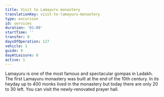 ```yaml
---
title: Visit to Lamayuru monastery
translationKey: visit-to-lamayuru-monastery
type: excursion
id: services
duration: '01:00'
startTime: ''
transfer: 0
daysOfOperation: 127
vehicle: 1
guide: 0
dayAtLeisure: 0
active: 1
---
```

Lamayuru is one of the most famous and spectacular gompas in Ladakh. The first Lamayuru monastery was built at the end of the 10th century. In its heyday up to 400 monks lived in the monastery but today there are only 20 to 30 left. You can visit the newly-renovated prayer hall.